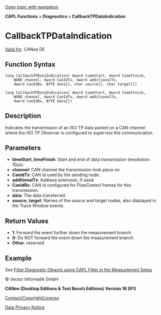 [Open topic with navigation](../../../../../CANoeDEFamily.htm#Topics/CAPLFunctions/Diagnostics/Functions/CAPLfunctionCallbackTPDataIndication.md)

**CAPL Functions** » **Diagnostics** » **CallbackTPDataIndication**

# CallbackTPDataIndication

[Valid for](../../../Shared/FeatureAvailability.md): CANoe DE

## Function Syntax

```plaintext
long CallbackTPDataIndication( dword timeStart, dword timeFinish,
    WORD channel, dword CanIdTx, dword additionalTx,
    dword CanIdRx, BYTE data[], char source[], char target[])

long CallbackTPDataIndication( dword timeStart, dword timeFinish,
    WORD channel, dword CanIdTx, dword additionalTx,
    dword CanIdRx, BYTE data[])
```

## Description

Indicates the transmission of an ISO TP data packet on a CAN channel where the ISO TP Observer is configured to supervise the communication.

## Parameters

- **timeStart, timeFinish**: Start and end of data transmission (resolution: 10µs).
- **channel**: CAN channel the transmission took place on.
- **CanIdTx**: CAN id used by the sending node.
- **additionalTx**: Address extension, if used.
- **CanIdRx**: CAN id configured for FlowControl frames for this transmission.
- **data**: The data transferred.
- **source, target**: Names of the source and target nodes, also displayed in the Trace Window events.

## Return Values

- **1**: Forward the event further down the measurement branch.
- **0**: Do NOT forward the event down the measurement branch.
- **Other**: reserved

## Example

See [Filter Diagnostic Objects using CAPL Filter in the Measurement Setup](../../../CANoeCANalyzer/Diagnostics/Analysis/DiagnosticsFeaturesAnlyzDisplay.md)

© Vector Informatik GmbH

**CANoe (Desktop Editions & Test Bench Editions) Version 18 SP3**

[Contact/Copyright/License](../../../Shared/ContactCopyrightLicense.md)

[Data Privacy Notice](https://www.vector.com/int/en/company/get-info/privacy-policy/)